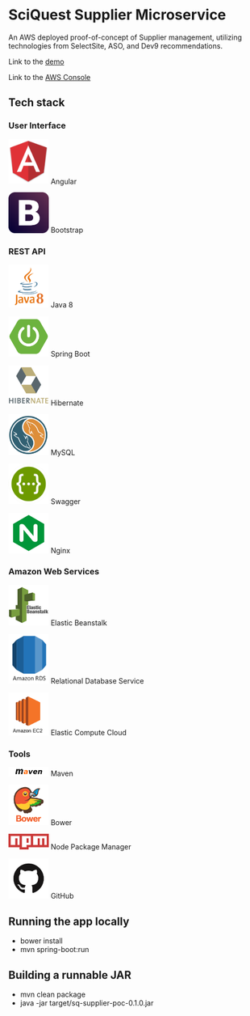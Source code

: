# SciQuest Supplier Microservice
An AWS deployed proof-of-concept of Supplier management, utilizing technologies from SelectSite, ASO, and Dev9 recommendations.

<p>Link to the <a href="http://sqsupplierpoc-env.us-east-1.elasticbeanstalk.com/" title="Demo">demo</a></p>
<p>Link to the <a href="https://aws.amazon.com/" title="Demo">AWS Console</a></p>

## Tech stack
### User Interface
<p><img src="public/technology-logos/angular.png" width="80"/> Angular</p>
<p><img src="public/technology-logos/bootstrap.png" width="80"/> Bootstrap</p>

### REST API
<p><img src="public/technology-logos/java8-logo.png" width="80"/> Java 8</p>
<p><img src="public/technology-logos/spring-boot.png" width="80"/> Spring Boot</p>
<p><img src="public/technology-logos/hibernate-logo.png" width="80"/> Hibernate</p>
<p><img src="public/technology-logos/mysql.png" width="80"/> MySQL</p>
<p><img src="public/technology-logos/swagger.png" width="80"/> Swagger</p>
<p><img src="public/technology-logos/nginx-logo.png" width="80"/> Nginx</p>

### Amazon Web Services
<p><img src="public/technology-logos/elastic-beanstalk.png" width="80"/> Elastic Beanstalk</p>
<p><img src="public/technology-logos/Amazon-RDS.png" width="80"/> Relational Database Service</p>
<p><img src="public/technology-logos/ec2-logo.png" width="80"/> Elastic Compute Cloud</p>

### Tools
<p><img src="public/technology-logos/maven-logo.svg.png" width="80"/> Maven</p>
<p><img src="public/technology-logos/bower.png" width="80"/> Bower</p>
<p><img src="public/technology-logos/npm-logo.png" width="80"/> Node Package Manager</p>
<p><img src="public/technology-logos/github.png" width="80"/> GitHub</p>

## Running the app locally
 - bower install
 - mvn spring-boot:run
 
## Building a runnable JAR
 - mvn clean package
 - java -jar target/sq-supplier-poc-0.1.0.jar
